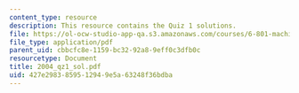 ```yaml
---
content_type: resource
description: This resource contains the Quiz 1 solutions.
file: https://ol-ocw-studio-app-qa.s3.amazonaws.com/courses/6-801-machine-vision-fall-2004/427e2983859512949e5a63248f36bdba_2004_qz1_sol.pdf
file_type: application/pdf
parent_uid: cbbcfc8e-1159-bc32-92a8-9eff0c3dfb0c
resourcetype: Document
title: 2004_qz1_sol.pdf
uid: 427e2983-8595-1294-9e5a-63248f36bdba
---
```

